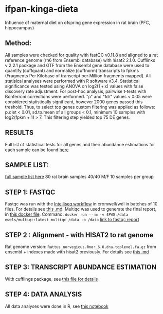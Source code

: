 # ifpan-kinga-dieta
Influence of maternal diet on ofspring gene expression in rat brain (PFC, hippocampus)

## Method:
All samples were checked for quality with fastQC v0.11.8 and aligned to a rat reference genome (rn6 from Ensembl database) with hisat2 2.1.0. Cufflinks v 2.2.1 package and GTF from the Ensembl gene database were used to quantify (cuffquant) and normalize (cuffnorm) transcripts to fpkms (Fragments Per Kilobase of transcript per Million fragments mapped). All statisical analyses were performed with R software v3.4. Statistical significance was tested using ANOVA on log2(1 + x) values with false discovery rate adjustment. For post-hoc analysis, pairwise t-tests with Bonferroni corrections were performed. "p" and "fdr" values < 0.05 were considered statistically significant, however 2000 genes passed this treshold. Thus, to select top genes custom filtering was applied as follows: p.diet < 0.01, sd.to.mean of all groups < 0.1, minimum 10 samples with log2(fpkm + 1) > 7. This filtering step yielded top 75 DE genes.

## RESULTS
Full list of statistical tests for all genes and their abundance estimations for each sample can be found [here](http://149.156.177.112/projects/ifpan-kinga-dieta/analysis/all-genes-anova.csv)

## SAMPLE LIST:
[full sample list here](sample-list.tsv)
80 rat brain samples
40/40 M/F
10 samples per group

## STEP 1: FASTQC
Fastqc was run with the [Intelliseq workflow](https://gitlab.com/intelliseq/workflows/raw/master/src/main/wdl/tasks/quality-check-fastqc/v0.1/quality-check-fastqc.wdl) in cromwell/wdl in batches of 10 files. For details see [this .md](run-fastqc-wdl-in-batches.md). Multiqc was used to generate the final report, in [this docker file](https://hub.docker.com/r/ewels/multiqc). Command:
`docker run --rm -v $PWD:/data ewels/multiqc:latest multiqc /data -o /data`
[link to fastqc report](http://149.156.177.112/projects/ifpan-kinga-dieta/multiqc_report.html)

## STEP 2 : Alignment - with HISAT2 to rat genome
Rat genome version: `Rattus_norvegicus.Rnor_6.0.dna.toplevel.fa.gz` from ensembl + indexes made with hisat2 previously. For details see [this .md](run-hisat2.md)

## STEP 3: TRANSCRIPT ABUNDANCE ESTIMATION
With cufflings package, see [this file for details](run-cuffquant-and-cuffnorm.md)

## STEP 4: DATA ANALYSIS
All data analyses were done in R, see [this notebook](http://149.156.177.112/projects/ifpan-kinga-dieta/analysis/kinga-dieta.html)
